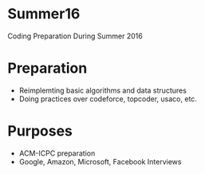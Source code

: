 # Summer16
Coding Preparation During Summer 2016

# Preparation
- Reimplemting basic algorithms and data structures
- Doing practices over codeforce, topcoder, usaco, etc.

# Purposes
- ACM-ICPC preparation
- Google, Amazon, Microsoft, Facebook Interviews
